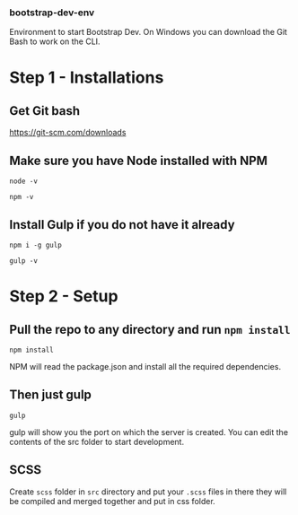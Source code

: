 ### bootstrap-dev-env
Environment to start Bootstrap Dev. On Windows you can download the Git Bash to work on the CLI.

# Step 1 - Installations
## Get Git bash
https://git-scm.com/downloads

## Make sure you have Node installed with NPM

`node -v`

`npm -v`

## Install Gulp if you do not have it already

`npm i -g gulp`

`gulp -v`

# Step 2 - Setup
## Pull the repo to any directory and run `npm install`

`npm install`

NPM will read the package.json and install all the required dependencies.

## Then just gulp

`gulp`

gulp will show you the port on which the server is created. You can edit the contents of the src folder to start development.

## SCSS

Create `scss` folder in `src` directory and put your `.scss` files in there they will be compiled and merged together and put in css folder.


